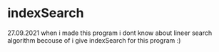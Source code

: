 # indexSearch

27.09.2021
when i made this program i dont know about lineer search algorithm becouse of i give indexSearch for this program :)
